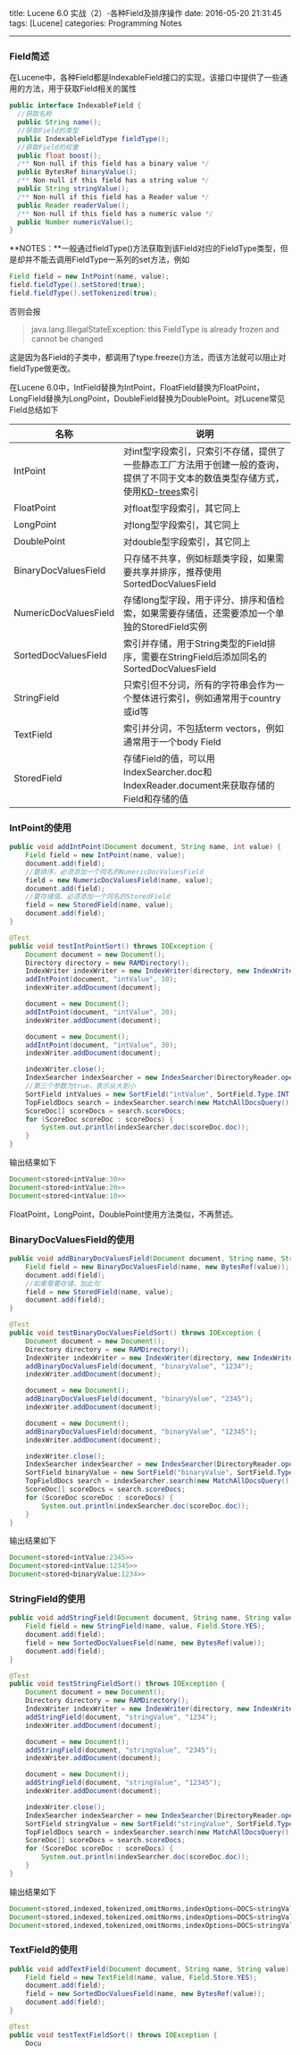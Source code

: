 title: Lucene 6.0 实战（2）-各种Field及排序操作
date: 2016-05-20 21:31:45
tags: [Lucene]
categories: Programming Notes

---

### Field简述
在Lucene中，各种Field都是IndexableField接口的实现，该接口中提供了一些通用的方法，用于获取Field相关的属性

```java
public interface IndexableField {
  //获取名称
  public String name();
  //获取Field的类型
  public IndexableFieldType fieldType();
  //获取Field的权重
  public float boost();
  /** Non-null if this field has a binary value */
  public BytesRef binaryValue();
  /** Non-null if this field has a string value */
  public String stringValue();
  /** Non-null if this field has a Reader value */
  public Reader readerValue();
  /** Non-null if this field has a numeric value */
  public Number numericValue();
}
```

**NOTES：**一般通过fieldType()方法获取到该Field对应的FieldType类型，但是却并不能去调用FieldType一系列的set方法，例如
```java
Field field = new IntPoint(name, value);
field.fieldType().setStored(true);
field.fieldType().setTokenized(true);
```
否则会报
>java.lang.IllegalStateException: this FieldType is already frozen and cannot be changed

这是因为各Field的子类中，都调用了type.freeze()方法，而该方法就可以阻止对fieldType做更改。

在Lucene 6.0中，IntField替换为IntPoint，FloatField替换为FloatPoint，LongField替换为LongPoint，DoubleField替换为DoublePoint。对Lucene常见Field总结如下

| 名称  | 说明  |
| ------------ | ------------ |
| IntPoint  | 对int型字段索引，只索引不存储，提供了一些静态工厂方法用于创建一般的查询，提供了不同于文本的数值类型存储方式，使用[KD-trees](https://en.wikipedia.org/wiki/K-d_tree)索引  |
| FloatPoint | 对float型字段索引，其它同上 |
| LongPoint  | 对long型字段索引，其它同上  |
| DoublePoint |  对double型字段索引，其它同上  |
| BinaryDocValuesField  | 只存储不共享，例如标题类字段，如果需要共享并排序，推荐使用SortedDocValuesField  |
|  NumericDocValuesField | 存储long型字段，用于评分、排序和值检索，如果需要存储值，还需要添加一个单独的StoredField实例  |
| SortedDocValuesField  | 索引并存储，用于String类型的Field排序，需要在StringField后添加同名的SortedDocValuesField  |
| StringField  | 只索引但不分词，所有的字符串会作为一个整体进行索引，例如通常用于country或id等  |
| TextField  | 索引并分词，不包括term vectors，例如通常用于一个body Field|
| StoredField  | 存储Field的值，可以用 IndexSearcher.doc和IndexReader.document来获取存储的Field和存储的值|


### IntPoint的使用
```java
public void addIntPoint(Document document, String name, int value) {
    Field field = new IntPoint(name, value);
    document.add(field);
    //要排序，必须添加一个同名的NumericDocValuesField
    field = new NumericDocValuesField(name, value);
    document.add(field);
    //要存储值，必须添加一个同名的StoredField
    field = new StoredField(name, value);
    document.add(field);
}

@Test
public void testIntPointSort() throws IOException {
    Document document = new Document();
    Directory directory = new RAMDirectory();
    IndexWriter indexWriter = new IndexWriter(directory, new IndexWriterConfig(new StandardAnalyzer()));
    addIntPoint(document, "intValue", 10);
    indexWriter.addDocument(document);

    document = new Document();
    addIntPoint(document, "intValue", 20);
    indexWriter.addDocument(document);

    document = new Document();
    addIntPoint(document, "intValue", 30);
    indexWriter.addDocument(document);

    indexWriter.close();
    IndexSearcher indexSearcher = new IndexSearcher(DirectoryReader.open(directory));
    //第三个参数为true，表示从大到小
    SortField intValues = new SortField("intValue", SortField.Type.INT, true);
    TopFieldDocs search = indexSearcher.search(new MatchAllDocsQuery(), 10, new Sort(intValues));
    ScoreDoc[] scoreDocs = search.scoreDocs;
    for (ScoreDoc scoreDoc : scoreDocs) {
        System.out.println(indexSearcher.doc(scoreDoc.doc));
    }
}
```
输出结果如下
```java
Document<stored<intValue:30>>
Document<stored<intValue:20>>
Document<stored<intValue:10>>
```
FloatPoint，LongPoint，DoublePoint使用方法类似，不再赘述。

### BinaryDocValuesField的使用
```java
public void addBinaryDocValuesField(Document document, String name, String value) {
    Field field = new BinaryDocValuesField(name, new BytesRef(value));
    document.add(field);
    //如果需要存储，加此句
    field = new StoredField(name, value);
    document.add(field);
}

@Test
public void testBinaryDocValuesFieldSort() throws IOException {
    Document document = new Document();
    Directory directory = new RAMDirectory();
    IndexWriter indexWriter = new IndexWriter(directory, new IndexWriterConfig(new StandardAnalyzer()));
    addBinaryDocValuesField(document, "binaryValue", "1234");
    indexWriter.addDocument(document);

    document = new Document();
    addBinaryDocValuesField(document, "binaryValue", "2345");
    indexWriter.addDocument(document);

    document = new Document();
    addBinaryDocValuesField(document, "binaryValue", "12345");
    indexWriter.addDocument(document);

    indexWriter.close();
    IndexSearcher indexSearcher = new IndexSearcher(DirectoryReader.open(directory));
    SortField binaryValue = new SortField("binaryValue", SortField.Type.STRING_VAL, true);
    TopFieldDocs search = indexSearcher.search(new MatchAllDocsQuery(), 10, new Sort(binaryValue));
    ScoreDoc[] scoreDocs = search.scoreDocs;
    for (ScoreDoc scoreDoc : scoreDocs) {
        System.out.println(indexSearcher.doc(scoreDoc.doc));
    }
}
```
输出结果如下
```java
Document<stored<intValue:2345>>
Document<stored<intValue:12345>>
Document<stored<binaryValue:1234>>
```

### StringField的使用
```java
public void addStringField(Document document, String name, String value) {
    Field field = new StringField(name, value, Field.Store.YES);
    document.add(field);
    field = new SortedDocValuesField(name, new BytesRef(value));
    document.add(field);
}

@Test
public void testStringFieldSort() throws IOException {
    Document document = new Document();
    Directory directory = new RAMDirectory();
    IndexWriter indexWriter = new IndexWriter(directory, new IndexWriterConfig(new StandardAnalyzer()));
    addStringField(document, "stringValue", "1234");
    indexWriter.addDocument(document);

    document = new Document();
    addStringField(document, "stringValue", "2345");
    indexWriter.addDocument(document);

    document = new Document();
    addStringField(document, "stringValue", "12345");
    indexWriter.addDocument(document);

    indexWriter.close();
    IndexSearcher indexSearcher = new IndexSearcher(DirectoryReader.open(directory));
    SortField stringValue = new SortField("stringValue", SortField.Type.STRING, true);
    TopFieldDocs search = indexSearcher.search(new MatchAllDocsQuery(), 10, new Sort(stringValue));
    ScoreDoc[] scoreDocs = search.scoreDocs;
    for (ScoreDoc scoreDoc : scoreDocs) {
        System.out.println(indexSearcher.doc(scoreDoc.doc));
    }
}
```
输出结果如下
```java
Document<stored,indexed,tokenized,omitNorms,indexOptions=DOCS<stringValue:2345>>
Document<stored,indexed,tokenized,omitNorms,indexOptions=DOCS<stringValue:12345>>
Document<stored,indexed,tokenized,omitNorms,indexOptions=DOCS<stringValue:1234>>
```

### TextField的使用
```java
public void addTextField(Document document, String name, String value) {
    Field field = new TextField(name, value, Field.Store.YES);
    document.add(field);
    field = new SortedDocValuesField(name, new BytesRef(value));
    document.add(field);
}

@Test
public void testTextFieldSort() throws IOException {
    Docu